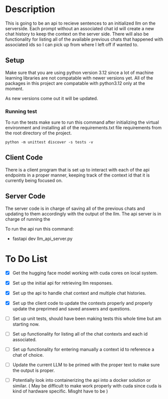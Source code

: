 # Description

This is going to be an api to recieve sentences to an initialized llm on the serverside. Each prompt without an associated chat id will create a new chat history to keep the context on the server side. There will also be functionality for listing all of the available previous chats that happened with associated ids so I can pick up from where I left off if wanted to.


## Setup

Make sure that you are using python version 3.12 since a lot of machine learning libraries are not compatable with newer versions yet. All of the packages in this project are compatable with python3.12 only at the moment. 

As new versions come out it will be updated.

### Running test

To run the tests make sure to run this command after initializing the virtual
environment and installing all of the requirements.txt file requirements from
the root directory of the project.

```python -m unittest discover -s tests -v```

## Client Code
There is a client program that is set up to interact with each of the api endpoints in a proper manner, keeping track of the context id that it is currently being focused on.

## Server Code
The server code is in charge of saving all of the previous chats and updating to them accordingly with the output of the llm. The api server is in charge of running the 

To run the api run this command:
- fastapi dev llm_api_server.py

# To Do List

- [x] Get the hugging face model working with cuda cores on local system.
- [x] Set up the initial api for retrieving llm responses.
- [x] Set up the api to handle chat context and multiple chat histories.
- [x] Set up the client code to update the contexts properly and properly update the preprimed and saved answers and questions.
- [ ] Set up unit tests, should have been making tests this whole time but am starting now.
- [ ] Set up functionality for listing all of the chat contexts and each id associated.
- [ ] Set up functionality for entering manually a context id to reference a chat of choice.
- [ ] Update the current LLM to be primed with the proper text to make sure the output is proper.
- [ ] Potentially look into containerizing the api into a docker solution or similar. ( May be difficult to make work properly with cuda since cuda is kind of hardware specific. Misght have to be )


